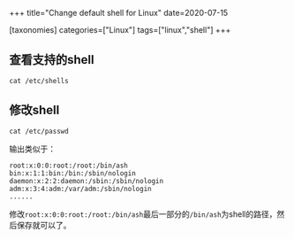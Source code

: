+++
title="Change default shell for Linux"
date=2020-07-15

[taxonomies]
categories=["Linux"]
tags=["linux","shell"]
+++

## 查看支持的shell

```
cat /etc/shells
```

## 修改shell

```
cat /etc/passwd
```

输出类似于：

```
root:x:0:0:root:/root:/bin/ash
bin:x:1:1:bin:/bin:/sbin/nologin
daemon:x:2:2:daemon:/sbin:/sbin/nologin
adm:x:3:4:adm:/var/adm:/sbin/nologin
......
```

修改`root:x:0:0:root:/root:/bin/ash`最后一部分的`/bin/ash`为shell的路径，然后保存就可以了。
